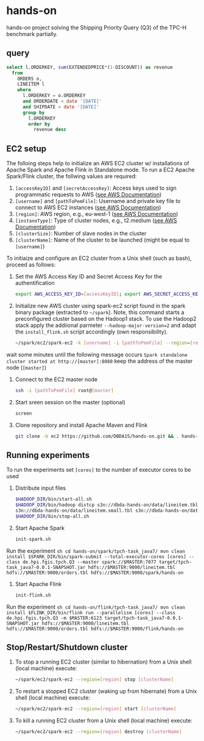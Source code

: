 # hands-on
hands-on project solving the Shipping Priority Query (Q3) of the TPC-H benchmark partially.

## query
``` sql
select l.ORDERKEY, sum(EXTENDEDPRICE*(1-DISCOUNT)) as revenue
  from
    ORDERS o,
    LINEITEM l
    where
      l.ORDERKEY = o.ORDERKEY
      and ORDERDATE < date '[DATE]'
      and SHIPDATE > date '[DATE]'
      group by
        l.ORDERKEY
        order by
          revenue desc
```

## EC2 setup
The folloing steps help to initialize an AWS EC2 cluster w/ installations of Apache Spark and Apache Flink in Standalone mode.
To run a EC2 Apache Spark/Flink cluster, the follwing values are required:
 1. `[accessKeyID]` and `[secretAccessKey]`: Access keys used to sign programmatic requests to AWS ([see AWS Documentation](http://docs.aws.amazon.com/AWSSimpleQueueService/latest/SQSGettingStartedGuide/AWSCredentials.html))
 1. `[username]` and `[pathToPemFile]`: Username and private key file to connect to AWS EC2 instances ([see AWS Documentation](http://docs.aws.amazon.com/gettingstarted/latest/wah/getting-started-prereq.html#create-a-key-pair))
 1. `[region]`: AWS region, e.g., eu-west-1 ([see AWS Documentation](http://docs.aws.amazon.com/AWSEC2/latest/UserGuide/using-regions-availability-zones.html))
 1. `[instaneType]`: Type of cluster nodes, e.g., t2.medium ([see AWS Documentation](http://docs.aws.amazon.com/AWSEC2/latest/UserGuide/instance-types.html))
 1. `[clusterSize]`: Number of slave nodes in the cluster
 1. `[clusterName]`: Name of the cluster to be launched (might be equal to `[username]`)


To initiaize and configure an EC2 cluster from a Unix shell (such as bash), proceed as follows:
 1. Set the AWS Access Key ID and Secret Access Key for the authentification
    ``` sh
    export AWS_ACCESS_KEY_ID=[accessKeyID]; export AWS_SECRET_ACCESS_KEY=[secretAccessKey]
    ```

 1. Initialize new AWS cluster using spark-ec2 script found in the spark binary package (extracted to `~/spark`). Note, this command starts a preconfigured cluster based on the Hadoop1 stack. To use the Hadoop2 stack apply the addiional parmeter `--hadoop-major-version=2` and adapt the `install_flink.sh` script accordingly (own responsibility).
    ``` sh
    ~/spark/ec2/spark-ec2 -k [username] -i [pathToPemFile] --region=[region] -s [clusterSize] --instance-type=[instaneType] --copy-aws-credentials launch [clusterName]
    ```
 wait some minutes until the following message occurs
    ```
    Spark standalone cluster started at http://[master]:8080
    ```
 keep the address of the master node (`[master]`)

 1. Connect to the EC2 master node
    ``` sh
    ssh -i [pathToPemFile] root@[master]
    ```

 1. Start sreen session on the master (optional)
    ``` sh
    screen
    ```

 1. Clone repository and install Apache Maven and Flink
    ``` sh
    git clone -b ec2 https://github.com/DBDA15/hands-on.git && . hands-on/install.sh
    ```

## Running experiments
To run the experiments set `[cores]` to the number of executor cores to be used

 1. Distribute input files
    ``` sh
    $HADOOP_DIR/bin/start-all.sh
    $HADOOP_DIR/bin/hadoop distcp s3n://dbda-hands-on/data/lineitem.tbl s3n://dbda-hands-on/data/orders.tbl
    s3n://dbda-hands-on/data/lineitem.small.tbl s3n://dbda-hands-on/data/orders.small.tbl hdfs://$MASTER:9000/
    $HADOOP_DIR/bin/stop-all.sh
    ```

 1. Start Apache Spark
    ``` sh
    init-spark.sh
    ```
Run the experiment
    ``` sh
    cd hands-on/spark/tpch-task_java7/
    mvn clean install
    $SPARK_DIR/bin/spark-submit --total-executor-cores [cores] --class de.hpi.fgis.tpch.Q3 --master spark://$MASTER:7077 target/tpch-task_java7-0.0.1-SNAPSHOT.jar hdfs://$MASTER:9000/lineitem.tbl hdfs://$MASTER:9000/orders.tbl hdfs://$MASTER:9000/spark/hands-on
    ```

 1. Start Apache Flink
    ``` sh
    init-flink.sh
    ```
Run the experiment
    ``` sh
    cd hands-on/flink/tpch-task_java7/
    mvn clean install
    $FLINK_DIR/bin/flink run --parallelism [cores] --class de.hpi.fgis.tpch.Q3 -m $MASTER:6123 target/tpch-task_java7-0.0.1-SNAPSHOT.jar hdfs://$MASTER:9000/lineitem.tbl hdfs://$MASTER:9000/orders.tbl hdfs://$MASTER:9000/flink/hands-on
    ```

## Stop/Restart/Shutdown cluster
 1. To stop a running EC2 cluster (similar to hibernation) from a Unix shell (local machine) execute:

    ``` sh
    ~/spark/ec2/spark-ec2 --region=[region] stop [clusterName]
    ```

 1. To restart a stopped EC2 cluster (waking up from hibernate) from a Unix shell (local machine) execute:

    ``` sh
    ~/spark/ec2/spark-ec2 --region=[region] start [clusterName]
    ```

 1. To kill a running EC2 cluster from a Unix shell (local machine) execute: 

    ``` sh
    ~/spark/ec2/spark-ec2 --region=[region] destroy [clusterName]
    ```
